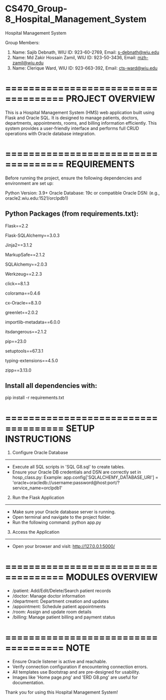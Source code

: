 # CS470_Group-8_Hospital_Management_System
Hospital Management System

Group Members:
1.	Name: Sajib Debnath, WIU ID: 923-60-2769, Email: s-debnath@wiu.edu
2.	Name: Md Zakir Hossain Zamil, WIU ID: 923-50-3436, Email: mzh-zamil@wiu.edu 
3.	Name: Clerique Ward, WIU ID: 923-663-392, Email: cts-ward@wiu.edu 

====================================
PROJECT OVERVIEW
====================================
This is a Hospital Management System (HMS) web application built using Flask and Oracle SQL. 
It is designed to manage patients, doctors, departments, appointments, rooms, and billing 
information efficiently. This system provides a user-friendly interface and performs full 
CRUD operations with Oracle database integration.

====================================
REQUIREMENTS
====================================
Before running the project, ensure the following dependencies and environment are set up:

Python Version: 3.9+
Oracle Database: 19c or compatible
Oracle DSN: (e.g., oracle2.wiu.edu:1521/orclpdb1)

Python Packages (from requirements.txt):
----------------------------------------
Flask==2.2

Flask-SQLAlchemy==3.0.3

Jinja2==3.1.2

MarkupSafe==2.1.2

SQLAlchemy==2.0.3

Werkzeug==2.2.3

click==8.1.3

colorama==0.4.6

cx-Oracle==8.3.0

greenlet==2.0.2

importlib-metadata==6.0.0

itsdangerous==2.1.2

pip==23.0

setuptools==67.3.1

typing-extensions==4.5.0

zipp==3.13.0


Install all dependencies with:
----------------------------------------
pip install -r requirements.txt

====================================
SETUP INSTRUCTIONS
====================================

1. Configure Oracle Database
----------------------------
- Execute all SQL scripts in 'SQL G8.sql' to create tables.
- Ensure your Oracle DB credentials and DSN are correctly set in hosp_class.py:
  Example:
  app.config['SQLALCHEMY_DATABASE_URI'] = 'oracle+oracledb://username:password@host:port/?service_name=orclpdb1'

2. Run the Flask Application
----------------------------
- Make sure your Oracle database server is running.
- Open terminal and navigate to the project folder.
- Run the following command:
  python app.py

3. Access the Application
----------------------------
- Open your browser and visit:
  http://127.0.0.1:5000/

====================================
MODULES OVERVIEW
====================================
- /patient: Add/Edit/Delete/Search patient records
- /doctor: Manage doctor information
- /department: Department creation and updates
- /appointment: Schedule patient appointments
- /room: Assign and update room details
- /billing: Manage patient billing and payment status

====================================
NOTE
====================================
- Ensure Oracle listener is active and reachable.
- Verify connection configuration if encountering connection errors.
- All templates use Bootstrap and are pre-designed for usability.
- Images like 'Home page.png' and 'ERD G8.png' are useful for documentation.

Thank you for using this Hospital Management System!
